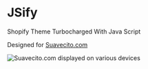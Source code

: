 # JSify
Shopify Theme Turbocharged With Java Script

Designed for [Suavecito.com](https://www.suavecito.com)

![Suavecito.com displayed on various devices](https://github.com/kenput3r/JSify/blob/kenput3r/assets/site-preview.jpg)